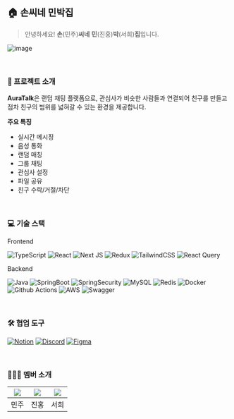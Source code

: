 ## 🏠 손씨네 민박집

> 안녕하세요! **손**(민주)**씨네** **민**(진홍)**박**(서희)**집**입니다.

![image](https://github.com/user-attachments/assets/d5939b00-310d-4df4-b003-955a4916cabd)

&nbsp;

### 🚀 프로젝트 소개

**AuraTalk**은 랜덤 채팅 플랫폼으로, 관심사가 비슷한 사람들과 연결되어 친구를 만들고 점차 친구의 범위를 넓혀갈 수 있는 환경을 제공합니다.

**주요 특징**
- 실시간 메시징
- 음성 통화
- 랜덤 매칭
- 그룹 채팅
- 관심사 설정
- 파일 공유
- 친구 수락/거절/차단

&nbsp;

### 💻 기술 스택

Frontend

![TypeScript](https://img.shields.io/badge/Typescript-%23007ACC.svg?style=flat-square&logo=typescript&logoColor=white)
![React](https://img.shields.io/badge/React-%2320232a.svg?style=flat-square&logo=react&logoColor=%2361DAFB)
![Next JS](https://img.shields.io/badge/Next-black?style=flat-square&logo=next.js&logoColor=white) 
![Redux](https://img.shields.io/badge/Redux-%23593d88.svg?style=flat-square&logo=redux&logoColor=white)
![TailwindCSS](https://img.shields.io/badge/Tailwindcss-%2338B2AC.svg?style=flat-square&logo=tailwind-css&logoColor=white)
![React Query](https://img.shields.io/badge/-React%20Query-FF4154?style=flat-square&logo=react%20query&logoColor=white)

Backend

![Java](https://img.shields.io/badge/Java-007396.svg?&style=flat-square&logo=OpenJDK&logoColor=white)
![SpringBoot](https://img.shields.io/badge/Spring&nbsp;Boot-6DB33F?style=flat-square&logo=springboot&logoColor=white)
![SpringSecurity](https://img.shields.io/badge/Spring&nbsp;Security-6DB33F?style=flat-square&logo=springsecurity&logoColor=white)
![MySQL](https://img.shields.io/badge/MySQL-4479A1?style=flat-square&logo=mysql&logoColor=white)
![Redis](https://img.shields.io/badge/Redis-FF4438?style=flat-square&logo=redis&logoColor=white)
![Docker](https://img.shields.io/badge/Docker-2496ED?style=flat-square&logo=docker&logoColor=white)
![Github Actions](https://img.shields.io/badge/Github%20Actions-2088FF?style=flat-square&logo=githubactions&logoColor=white)
![AWS](https://img.shields.io/badge/AWS-232F3E?style=flat-square&logo=amazonwebservices&logoColor=white)
![Swagger](https://img.shields.io/badge/Swagger-85EA2D?style=flat-square&logo=swagger&logoColor=black)

&nbsp;

### 🛠️ 협업 도구
[![Notion](https://img.shields.io/badge/Notion-%23000000.svg?style=flat-square&logo=notion&logoColor=white)](https://www.notion.so/do-my-best/HOME-19db0524daf481a48a5dd762b201a269)
[![Discord](https://img.shields.io/badge/Discord-%235865F2.svg?style=flat-square&logo=discord&logoColor=white)](https://discord.com/channels/1340919717673566283/1340919718986645516)
[![Figma](https://img.shields.io/badge/Figma-%23F24E1E.svg?style=flat-square&logo=figma&logoColor=white)](https://www.figma.com/design/ZJgURTXlpHmaQNmJxFBzYp/대시보드?node-id=0-1&p=f&t=g5RUsdONHT5Us5qd-0)

&nbsp;

### 👩🏻‍💻 멤버 소개
|[![](https://github.com/mango606.png?width=200px)](https://github.com/mango606)|[![](https://github.com/minhong1126.png?width=200px)](https://github.com/minhong1126) |[![](https://github.com/seohee-P.png?width=200px)](https://github.com/seohee-P) |
|:---:|:---:|:---:|
| 민주 | 진홍 | 서희 |
